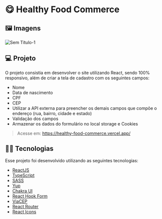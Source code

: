 # 😋 Healthy Food Commerce
## 🖼 Imagens
![Sem Título-1](https://user-images.githubusercontent.com/70612836/127203110-cf01bdeb-c8ba-4b26-9c01-7972342fd062.jpg)

## 💻 Projeto
O projeto consistia em desenvolver o site utilizando React, sendo 100% responsivo, além de criar a tela de cadastro com os seguintes campos: 
- Nome
- Data de nascimento
- CPF
- CEP
- Utilizar a API externa para preencher os demais campos que compõe o endereço (rua, bairro, cidade e estado)
- Validação dos campos
- Armazenar os dados do formulário no local storage e Cookies
> Acesse em: https://healthy-food-commerce.vercel.app/

## 👩‍💻 Tecnologias

Esse projeto foi desenvolvido utilizando as seguintes tecnologias: 
- [ReactJS](https://reactjs.org)
- [TypeScript](https://www.typescriptlang.org/)
- [SASS](https://sass-lang.com/)
- [Yup](https://github.com/jquense/yup)
- [Chakra UI](https://chakra-ui.com/)
- [React Hook Form](https://react-hook-form.com/)
- [ViaCEP](https://viacep.com.br/)
- [React Router](https://reactrouter.com/)
- [React Icons](https://react-icons.github.io/react-icons/)

